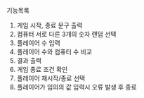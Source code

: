 기능목록

1. 게임 시작, 종료 문구 출력
2. 컴퓨터 서로 다른 3개의 숫자 랜덤 선택
3. 플레이어 수 입력
4. 플레이어 수와 컴퓨터 수 비교
5. 결과 출력
6. 게임 종료 조건 확인
7. 플레이어 재시작/종료 선택
8. 플레이어가 임의의 값 입력시 오류 발생 후 종료

